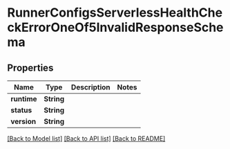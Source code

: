 # RunnerConfigsServerlessHealthCheckErrorOneOf5InvalidResponseSchema

## Properties

Name | Type | Description | Notes
------------ | ------------- | ------------- | -------------
**runtime** | **String** |  | 
**status** | **String** |  | 
**version** | **String** |  | 

[[Back to Model list]](../README.md#documentation-for-models) [[Back to API list]](../README.md#documentation-for-api-endpoints) [[Back to README]](../README.md)


